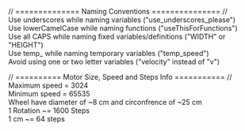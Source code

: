 // ============== Naming Conventions =============== //<br />
Use underscores while naming variables ("use_underscores_please")<br />
Use lowerCamelCase while naming functions ("useThisForFunctions")<br />
Use all CAPS while naming fixed variables/definitions ("WIDTH" or "HEIGHT")<br />
Use temp_ while naming temporary variables ("temp_speed")<br />
Avoid using one or two letter variables ("velocity" instead of "v")<br />

// ========== Motor Size, Speed and Steps Info =========== //<br />
Maximum speed = 3024<br />
Minimum speed = 65535<br />
Wheel have diameter of ~8 cm and circonfrence of ~25 cm<br />
1 Rotation ~= 1600 Steps<br />
1 cm ~= 64 steps<br />
